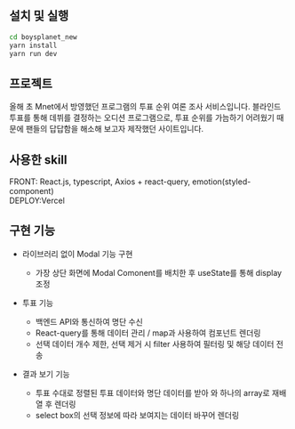 ## 설치 및 실행

```bash
cd boysplanet_new
yarn install
yarn run dev
```

## 프로젝트

올해 초 Mnet에서 방영했던 <Boys Planet> 프로그램의 투표 순위 여론 조사 서비스입니다. 블라인드 투표를 통해 데뷔를 결정하는 오디션 프로그램으로, 투표 순위를 가늠하기 어려웠기 때문에 팬들의 답답함을 해소해 보고자 제작했던 사이트입니다.

## 사용한 skill

FRONT: React.js, typescript, Axios + react-query, emotion(styled-component)  
DEPLOY:Vercel

## 구현 기능

-   라이브러리 없이 Modal 기능 구현

    -   가장 상단 화면에 Modal Comonent를 배치한 후 useState를 통해 display 조정

-   투표 기능

    -   백엔드 API와 통신하여 명단 수신
    -   React-query를 통해 데이터 관리 / map과 사용하여 컴포넌트 렌더링
    -   선택 데이터 개수 제한, 선택 제거 시 filter 사용하여 필터링 및 해당 데이터 전송

-   결과 보기 기능
    -   투표 수대로 정렬된 투표 데이터와 명단 데이터를 받아 와 하나의 array로 재배열 후 렌더링
    -   select box의 선택 정보에 따라 보여지는 데이터 바꾸어 렌더링
